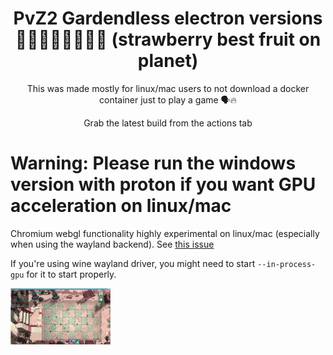 <div align="center">

# PvZ2 Gardendless electron versions 🍓🍓🍓🍓🍓🍓🍓🍓 (strawberry best fruit on planet)

This was made mostly for linux/mac users to not download a docker container just to play a game 🗣️🔥

Grab the latest build from the actions tab

<div align="left">

# Warning: Please run the windows version with proton if you want GPU acceleration on linux/mac

Chromium webgl functionality highly experimental on linux/mac (especially when using the wayland backend). See [this issue](https://github.com/Gzh0821/pvzg_site/issues/85)

If you're using wine wayland driver, you might need to start `--in-process-gpu` for it to start properly.

<img src="/assets/1.webp" style="width: 10rem;">
